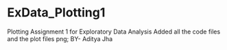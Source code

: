 # ExData_Plotting1
Plotting Assignment 1 for Exploratory Data Analysis
Added all the code files and the plot files png;
BY- Aditya Jha
